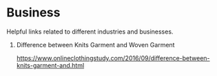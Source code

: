 # Business
Helpful links related to different industries and businesses. 

1.  Difference between Knits Garment and Woven Garment

    https://www.onlineclothingstudy.com/2016/09/difference-between-knits-garment-and.html


